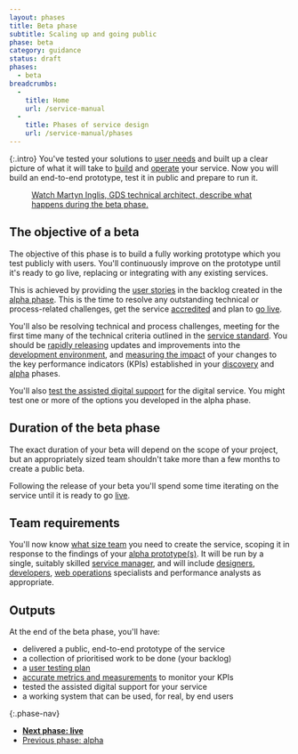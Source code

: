 ```yaml
---
layout: phases
title: Beta phase
subtitle: Scaling up and going public
phase: beta
category: guidance
status: draft
phases:
  - beta
breadcrumbs:
  -
    title: Home
    url: /service-manual
  -
    title: Phases of service design
    url: /service-manual/phases
---
```


{:.intro}
You've tested your solutions to [user needs](/service-manual/user-centred-design/user-needs.html) and built up a clear picture of what it will take to [build](/service-manual/making-software) and [operate](/service-manual/operations) your service. Now you will build an end-to-end prototype, test it in public and prepare to run it.

<figure class="media-player-wrapper video"><a href="https://www.youtube.com/watch?v=s0l8HauO_PM">Watch Martyn Inglis, GDS technical architect, describe what happens during the beta phase.</a></figure>

## The objective of a beta

The objective of this phase is to build a fully working prototype which you test publicly with users. You'll continuously improve on the prototype until it's ready to go live, replacing or integrating with any existing services.

This is achieved by providing the [user stories](/service-manual/agile/writing-user-stories.html) in the backlog created in the [alpha phase](/service-manual/phases/alpha.html). This is the time to resolve any outstanding technical or process-related challenges, get the service [accredited](/service-manual/making-software/information-security.html) and plan to [go live](/service-manual/phases/live.html).

You'll also be resolving technical and process challenges, meeting for the first time many of the technical criteria outlined in the [service standard](/service-manual/digital-by-default). You should be [rapidly releasing](/service-manual/making-software/release-strategies.html) updates and improvements into the [development environment](/service-manual/making-software/development-environment.html), and [measuring the impact](/service-manual/measurement) of your changes to the key performance indicators (KPIs) established in your [discovery](/service-manual/phases/discovery.html) and [alpha](/service-manual/phases/alpha.html) phases.

You'll also [test the assisted digital support](/service-manual/assisted-digital/action-plan.html#beta-stage) for the digital service. You might test one or more of the options you developed in the alpha phase.

## Duration of the beta phase

The exact duration of your beta will depend on the scope of your project, but an appropriately sized team shouldn't take more than a few months to create a public beta.

Following the release of your beta you'll spend some time iterating on the service until it is ready to go [live](/service-manual/phases/live.html).

## Team requirements

You'll now know [what size team](/service-manual/the-team) you need to create the service, scoping it in response to the findings of your [alpha prototype(s)](/service-manual/phases/alpha.html). It will be run by a single, suitably skilled [service manager](/service-manual/the-team/service-manager.html), and will include [designers](/service-manual/the-team/designer.html), [developers](/service-manual/the-team/developer.html), [web operations](/service-manual/the-team/web-operations.html) specialists and performance analysts as appropriate.


## Outputs
At the end of the beta phase, you'll have:

* delivered a public, end-to-end prototype of the service
* a collection of prioritised work to be done (your backlog)
* a [user testing plan](/service-manual/user-centred-design/introduction-to-user-research.html)
* [accurate metrics and measurements](/service-manual/measurement) to monitor your KPIs
* tested the assisted digital support for your service
* a working system that can be used, for real, by end users

{:.phase-nav}
* **[Next phase: live](/service-manual/phases/live.html)**
* [Previous phase: alpha](/service-manual/phases/alpha.html)

